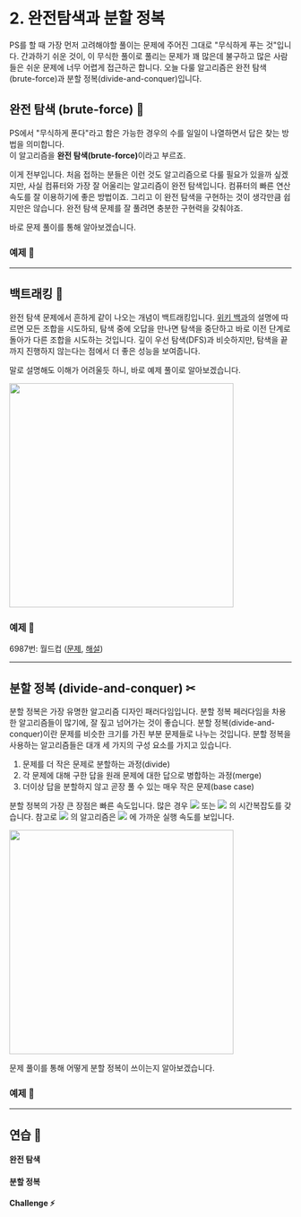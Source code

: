# 2. 완전탐색과 분할 정복
PS를 할 때 가장 먼저 고려해야할 풀이는 문제에 주어진 그대로 "무식하게 푸는 것"입니다. 간과하기 쉬운 것이, 이 무식한 풀이로 풀리는 문제가 꽤 많은데 불구하고 많은 사람들은 쉬운 문제에 너무 어렵게 접근하곤 합니다. 오늘 다룰 알고리즘은 완전 탐색(brute-force)과 분할 정복(divide-and-conquer)입니다.  

## 완전 탐색 (brute-force) 👊
PS에서 "무식하게 푼다"라고 함은 가능한 경우의 수를 일일이 나열하면서 답은 찾는 방법을 의미합니다.  
이 알고리즘을 <b>완전 탐색(brute-force)</b>이라고 부르죠.  

이게 전부입니다. 처음 접하는 분들은 이런 것도 알고리즘으로 다룰 필요가 있을까 싶겠지만, 사실 컴퓨터와 가장 잘 어울리는 알고리즘이 완전 탐색입니다. 컴퓨터의 빠른 연산 속도를 잘 이용하기에 좋은 방법이죠. 그리고 이 완전 탐색을 구현하는 것이 생각만큼 쉽지만은 않습니다. 완전 탐색 문제를 잘 풀려면 충분한 구현력을 갖춰야죠.  

바로 문제 풀이를 통해 알아보겠습니다.  

### 예제 🎲
---  

## 백트래킹 🚩
완전 탐색 문제에서 흔하게 같이 나오는 개념이 백트래킹입니다. [위키 백과](https://ko.wikipedia.org/wiki/%ED%87%B4%EA%B0%81%EA%B2%80%EC%83%89)의 설명에 따르면 모든 조합을 시도하되, 탐색 중에 오답을 만나면 탐색을 중단하고 바로 이전 단계로 돌아가 다른 조합을 시도하는 것입니다. 깊이 우선 탐색(DFS)과 비슷하지만, 탐색을 끝까지 진행하지 않는다는 점에서 더 좋은 성능을 보여줍니다.  

말로 설명해도 이해가 어려울듯 하니, 바로 예제 풀이로 알아보겠습니다.

<img src="https://upload.wikimedia.org/wikipedia/commons/thumb/2/2c/Depthfirst.png/375px-Depthfirst.png" width=400>

### 예제 🎲
6987번: 월드컵 ([문제](https://www.acmicpc.net/problem/6987), [해설](https://github.com/skku-npc/class-intermediate/blob/master/2.%20Brute%20Force%20%26%20Divide%20and%20Conquer/6987.cpp))  

---  

## 분할 정복 (divide-and-conquer) ✂
분할 정복은 가장 유명한 알고리즘 디자인 패러다임입니다. 분할 정복 페러다임을 차용한 알고리즘들이 많기에, 잘 짚고 넘어가는 것이 좋습니다. 분할 정복(divide-and-conquer)이란 문제를 비슷한 크기를 가진 부분 문제들로 나누는 것입니다. 분할 정복을 사용하는 알고리즘들은 대개 세 가지의 구성 요소를 가지고 있습니다.  

1. 문제를 더 작은 문제로 분할하는 과정(divide)  
2. 각 문제에 대해 구한 답을 원래 문제에 대한 답으로 병합하는 과정(merge)  
3. 더이상 답을 분할하지 않고 곧장 풀 수 있는 매우 작은 문제(base case)  

분할 정복의 가장 큰 장점은 빠른 속도입니다. 많은 경우 <img src="https://latex.codecogs.com/svg.latex?O(log(n))"/> 또는 <img src="https://latex.codecogs.com/svg.latex?O(n%20log(n))"/> 의 시간복잡도를 갖습니다. 
참고로 <img src="https://latex.codecogs.com/svg.latex?O(log(n))"/> 의 알고리즘은 <img src="https://latex.codecogs.com/svg.latex?O(1)"/> 에 가까운 실행 속도를 보입니다.  

<img src="https://miro.medium.com/max/2544/1*yiyfZodqXNwMouC0-B0Wlg.png" width=400>

문제 풀이를 통해 어떻게 분할 정복이 쓰이는지 알아보겠습니다.  

### 예제 🎲


---

## 연습 🏓
#### 완전 탐색
#### 분할 정복
#### Challenge ⚡
